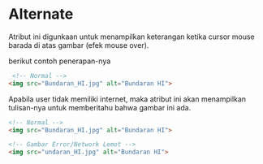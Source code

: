# Alternate

Atribut ini digunkaan untuk menampilkan keterangan ketika cursor mouse barada di atas gambar (efek mouse over).

berikut contoh penerapan-nya

```html
 <!-- Normal -->
<img src="Bundaran_HI.jpg" alt="Bundaran HI">
```

Apabila user tidak memiliki internet, maka atribut ini akan menampilkan tulisan-nya untuk memberitahu bahwa gambar ini ada.

```html
<!-- Normal -->
<img src="Bundaran_HI.jpg" alt="Bundaran HI">

<!-- Gambar Error/Network Lemot -->
<img src="undaran_HI.jpg" alt="Bundaran HI">
```
